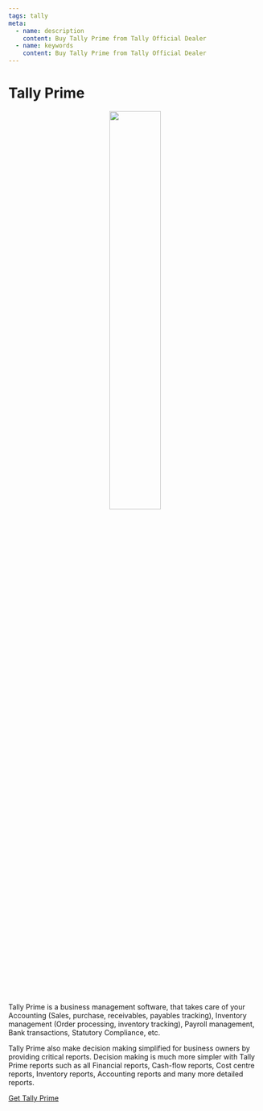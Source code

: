 ```yaml
---
tags: tally
meta:
  - name: description
    content: Buy Tally Prime from Tally Official Dealer
  - name: keywords
    content: Buy Tally Prime from Tally Official Dealer
---
```


# Tally Prime

<center>
<img src="https://tallyplanet.com/wp-content/uploads/2020/11/tally-prime-display.png.webp" width="45%"></img>
</center>

Tally Prime is a business management software, that takes care of your Accounting (Sales, purchase, receivables, payables tracking), Inventory management (Order processing, inventory tracking), Payroll management, Bank transactions, Statutory Compliance, etc.

Tally Prime also make decision making simplified for business owners by providing critical reports. Decision making is much more simpler with Tally Prime reports such as all Financial reports, Cash-flow reports, Cost centre reports, Inventory reports, Accounting reports and many more detailed reports.

[Get Tally Prime](https://tallyplanet.com/)
